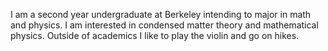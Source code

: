 I am a second year undergraduate at Berkeley intending to major in math and physics. I am interested in condensed matter theory and mathematical physics. Outside of academics I like to play the violin and go on hikes.